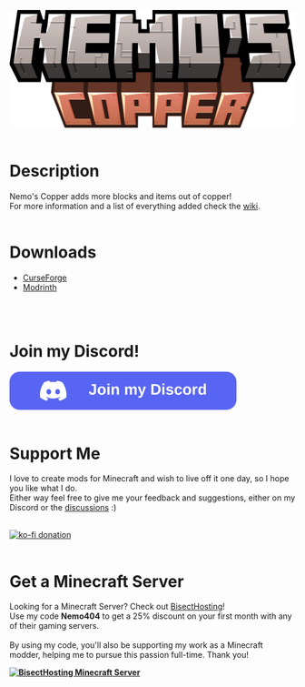 ![Nemo's Copper](https://github.com/NemoNotFound/NemoNotFound/blob/master/resources/minecraft_projects/titles/png/nemos_copper.png?raw=true)
<br><br>

# Description
Nemo's Copper adds more blocks and items out of copper! <br>
For more information and a list of everything added check the [wiki](https://wiki.devnemo.com/projects/minecraft-mods/nemos-copper/general).
<br><br>

# Downloads
- [CurseForge](https://curseforge.com/minecraft/mc-mods/nemos-copper)
- [Modrinth](https://modrinth.com/mod/nemos-copper)
<br>
<br>

# Join my Discord!
[![Join my Discord](https://github.com/NemoNotFound/NemoNotFound/blob/master/resources/svg/join_discord_button.svg?raw=true)](https://discord.com/invite/yxs9dga)
<br><br>

# Support Me
I love to create mods for Minecraft and wish to live off it one day, so I hope you like what I do. <br>
Either way feel free to give me your feedback and suggestions, either on my Discord or the [discussions](https://github.com/NemoNotFound/NemosCopper/discussions/) :)
<br><br>

[![ko-fi donation](https://ko-fi.com/img/githubbutton_sm.svg)](https://ko-fi.com/nemonotfound)
<br><br>

# Get a Minecraft Server
Looking for a Minecraft Server? Check out [BisectHosting](https://bisecthosting.com/Nemo404)! <br>
Use my code **Nemo404** to get a 25% discount on your first month with any of their gaming servers. <br><br>
By using my code, you'll also be supporting my work as a Minecraft modder, helping me to pursue this passion full-time. Thank you!

[**![BisectHosting Minecraft Server](https://www.bisecthosting.com/partners/custom-banners/e6d95b5e-b7fb-47eb-ad78-4dc6071a6171.png)**](https://bisecthosting.com/Nemo404)
